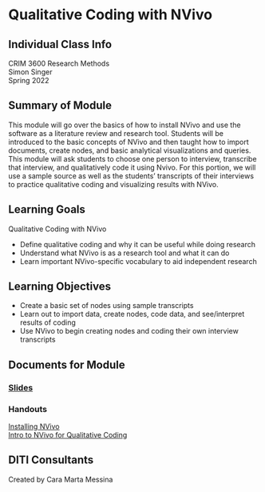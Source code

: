 # Qualitative Coding with NVivo

## Individual Class Info
CRIM 3600 Research Methods
<br>
Simon Singer
<br>
Spring 2022
<br>

## Summary of Module
This module will go over the basics of how to install NVivo and use the software as a literature review and research tool. Students will be introduced to the basic concepts of NVivo and then taught how to import documents, create nodes, and basic analytical visualizations and queries.
This module will ask students to choose one person to interview, transcribe that interview, and qualitatively code it using Nvivo. For this portion, we will use a sample source as well as the students’ transcripts of their interviews to practice qualitative coding and visualizing results with NVivo.

## Learning Goals
Qualitative Coding with NVivo
* Define qualitative coding and why it can be useful while doing research
* Understand what NVivo is as a research tool and what it can do
* Learn important NVivo-specific vocabulary to aid independent research  

## Learning Objectives
* Create a basic set of nodes using sample transcripts
* Learn out to import data, create nodes, code data, and see/interpret results of coding
* Use NVivo to begin creating nodes and coding their own interview transcripts

## Documents for Module

### [Slides](https://github.com/NULabNortheastern/digitalassignmentshowcase/blob/master/coding_qualitative/sp22-singer-crim6200-nvivo/Singer_%20SP22_%20NVivo%20slides.pdf)

### Handouts
[Installing NVivo](https://github.com/NULabNortheastern/digitalassignmentshowcase/blob/master/coding_qualitative/sp22-singer-crim6200-nvivo/Installing%20NVivo.pdf)
<br/>
[Intro to NVivo for Qualitative Coding](https://github.com/NULabNortheastern/digitalassignmentshowcase/blob/master/coding_qualitative/sp22-singer-crim6200-nvivo/handout-NVivo.pdf)


## DITI Consultants
Created by Cara Marta Messina

